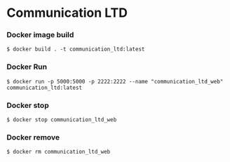 # Communication LTD

### Docker image build
```buildoutcfg
$ docker build . -t communication_ltd:latest
```

### Docker Run
```buildoutcfg
$ docker run -p 5000:5000 -p 2222:2222 --name "communication_ltd_web" communication_ltd:latest
```

### Docker stop
```buildoutcfg
$ docker stop communication_ltd_web
```

### Docker remove
```buildoutcfg
$ docker rm communication_ltd_web
```